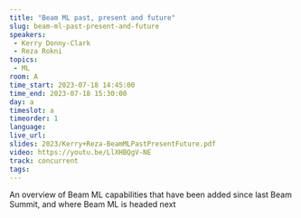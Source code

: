 ```yaml
---
title: "Beam ML past, present and future"
slug: beam-ml-past-present-and-future
speakers:
 - Kerry Donny-Clark
 - Reza Rokni
topics:
 - ML
room: A
time_start: 2023-07-18 14:45:00
time_end: 2023-07-18 15:30:00
day: a
timeslot: a
timeorder: 1
language: 
live_url: 
slides: 2023/Kerry+Reza-BeamMLPastPresentFuture.pdf
video: https://youtu.be/LlXHBQgV-NE
track: concurrent
tags:
---
```


An overview of Beam ML capabilities that have been added since last Beam Summit, and where Beam ML is headed next
